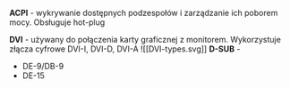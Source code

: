 **ACPI** - wykrywanie dostępnych podzespołów i zarządzanie ich poborem mocy. Obsługuje hot-plug

**DVI** - używany do połączenia karty graficznej z monitorem. Wykorzystuje złącza cyfrowe DVI-I, DVI-D, DVI-A
![[DVI-types.svg]]
**D-SUB** - 

- DE-9/DB-9
- DE-15
